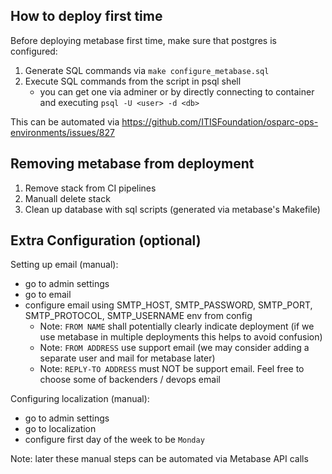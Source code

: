 ## How to deploy first time

Before deploying metabase first time, make sure that postgres is configured:
1. Generate SQL commands via `make configure_metabase.sql`
2. Execute SQL commands from the script in psql shell
    * you can get one via adminer or by directly connecting to container and executing `psql -U <user> -d <db>`

This can be automated via https://github.com/ITISFoundation/osparc-ops-environments/issues/827

## Removing metabase from deployment
1. Remove stack from CI pipelines
2. Manuall delete stack
3. Clean up database with sql scripts (generated via metabase's Makefile)

## Extra Configuration (optional)

Setting up email (manual):
* go to admin settings
* go to email
* configure email using SMTP_HOST, SMTP_PASSWORD, SMTP_PORT, SMTP_PROTOCOL, SMTP_USERNAME env from config
  - Note: `FROM NAME` shall potentially clearly indicate deployment (if we use metabase in multiple deployments this helps to avoid confusion)
  - Note: `FROM ADDRESS` use support email (we may consider adding a separate user and mail for metabase later)
  - Note: `REPLY-TO ADDRESS` must NOT be support email. Feel free to choose some of backenders / devops email

Configuring localization (manual):
* go to admin settings
* go to localization
* configure first day of the week to be `Monday`

Note: later these manual steps can be automated via Metabase API calls
